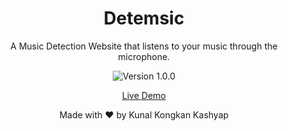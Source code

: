 <!-- Project Title -->
<h1 align="center">Detemsic</h1>

<!-- Project Description -->
<p align="center">A Music Detection Website that listens to your music through the microphone.</p>

<!-- Badges -->
<p align="center">
    <img src="https://img.shields.io/badge/version-1.0.0-blue.svg" alt="Version 1.0.0">
</p>

<!-- Demo Link -->
<p align="center">
    <a href="https://kunalkcube.github.io/detemsic">Live Demo</a>
</p>
<!-- Footer -->
<p align="center">Made with ❤️ by Kunal Kongkan Kashyap</p>
